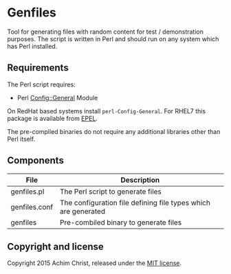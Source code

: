 # Genfiles

Tool for generating files with random content for test / demonstration purposes. The script is written in Perl and should run on any system which has Perl installed.

## Requirements

The Perl script requires:
- Perl [Config::General](https://metacpan.org/pod/Config::General) Module

On RedHat based systems install `perl-Config-General`. For RHEL7 this package is available from [EPEL](http://dl.fedoraproject.org/pub/epel/7/x86_64/repoview/perl-Config-General.html).

The pre-compiled binaries do not require any additional libraries other than Perl itself.

## Components

File | Description
--- | ---
genfiles.pl | The Perl script to generate files
genfiles.conf | The configuration file defining file types which are generated
genfiles | Pre-combiled binary to generate files

## Copyright and license

Copyright 2015 Achim Christ, released under the [MIT license](LICENSE).
